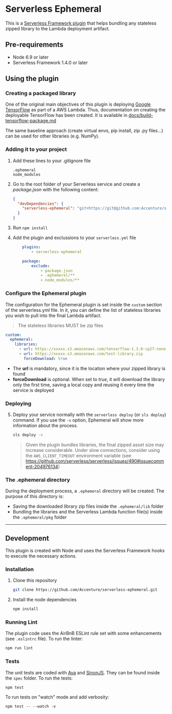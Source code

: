 # Serverless Ephemeral
This is a [Serverless Framework plugin](https://serverless.com/framework/docs/providers/aws/guide/plugins/) that helps bundling any stateless zipped library to the Lambda deployment artifact.

## Pre-requirements
* Node 6.9 or later
* Serverless Framework 1.4.0 or later

## Using the plugin
### Creating a packaged library
One of the original main objectives of this plugin is deploying [Google TensorFlow](https://www.tensorflow.org/) as part of a AWS Lambda. Thus, documentation on creating the deployable TensorFlow has been created. It is available in [docs/build-tensorflow-package.md](docs/build-tensorflow-package.md)

The same baseline approach (create virtual envs, pip install, zip .py files...) can be used for other libraries (e.g. NumPy).

### Adding it to your project
1. Add these lines to your .gitignore file

    ```
    .ephemeral
    node_modules
    ```

2. Go to the root folder of your Serverless service and create a *package.json* with the following content:

    ```json
    {
      "devDependencies": {
        "serverless-ephemeral": "git+https://git@github.com:Accenture/serverless-ephemeral.git"
      }
    }
    ```
3. Run `npm install`
4. Add the plugin and exclussions to your `serverless.yml` file

    ```yml
        plugins:
            - serverless-ephemeral

        package:
            exclude:
                - package.json
                - .ephemeral/**
                - node_modules/**
    ```


### Configure the Ephemeral plugin
The configuration for the Ephemeral plugin is set inside the `custom` section of the serverless.yml file. In it, you can define the list of stateless libraries you wish to pull into the final Lambda artifact.

> The stateless libraries MUST be zip files

```yml
custom:
  ephemeral:
    libraries:
      - url: https://xxxxx.s3.amazonaws.com/tensorflow-1.3.0-cp27-none-linux_x86_64.zip
      - url: https://xxxxx.s3.amazonaws.com/test-library.zip
        forceDownload: true
```

- The **url** is mandatory, since it is the location where your zipped library is found
- **forceDownload** is optional. When set to *true*, it will download the library only the first time, saving a local copy and reusing it every time the service is deployed

### Deploying
5. Deploy your service normally with the `serverless deploy` (or `sls deploy`) command. If you use the `-v` option, Ephemeral will show more information about the process.

    ```bash
    sls deploy -v
    ```

    > Given the plugin bundles libraries, the final zipped asset size may increase considerable. Under slow connections, consider using the `AWS_CLIENT_TIMEOUT` environment variable (see https://github.com/serverless/serverless/issues/490#issuecomment-204976134)

### The .ephemeral directory
During the deployment process, a `.ephemeral` directory will be created. The purpose of this directory is:
* Saving the downloaded library zip files inside the `.ephemeral/lib` folder
* Bundling the libraries and the Serverless Lambda function file(s) inside the `.ephemeral/pkg` folder

---
## Development
This plugin is created with Node and uses the Serverless Framework hooks to execute the necessary actions.

### Installation
1. Clone this repository

    ```bash
    git clone https://github.com/Accenture/serverless-ephemeral.git
    ```

2. Install the node dependencies

    ```bash
    npm install
    ```

### Running Lint
The plugin code uses the AirBnB ESLint rule set with some enhancements (see `.eslintrc` file). To run the linter:

```bash
npm run lint
```

### Tests
The unit tests are coded with [Ava](https://github.com/avajs/ava) and [SinonJS](http://sinonjs.org/docs/). They can be found inside the `spec` folder. To run the tests:

```bash
npm test
```

To run tests on "watch" mode and add verbosity:

```
npm test -- --watch -v
```
